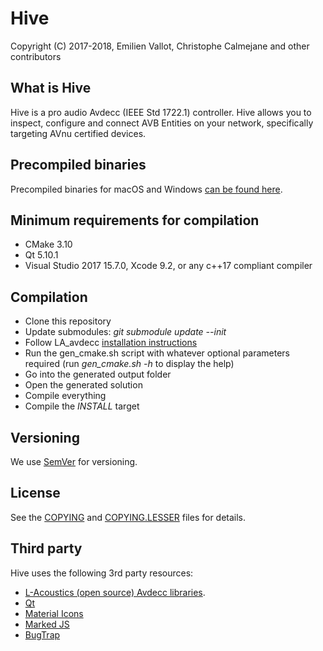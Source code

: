 # Hive

Copyright (C) 2017-2018, Emilien Vallot, Christophe Calmejane and other contributors

## What is Hive

Hive is a pro audio Avdecc (IEEE Std 1722.1) controller. Hive allows you to inspect, configure and connect AVB Entities on your network, specifically targeting AVnu certified devices.

## Precompiled binaries

Precompiled binaries for macOS and Windows [can be found here](http://www.kikisoft.com/Hive).

## Minimum requirements for compilation

- CMake 3.10
- Qt 5.10.1
- Visual Studio 2017 15.7.0, Xcode 9.2, or any c++17 compliant compiler

## Compilation

- Clone this repository
- Update submodules: *git submodule update --init*
- Follow LA_avdecc [installation instructions](https://github.com/L-Acoustics/avdecc/blob/master/README.md)
- Run the gen_cmake.sh script with whatever optional parameters required (run *gen_cmake.sh -h* to display the help)
- Go into the generated output folder
- Open the generated solution
- Compile everything
- Compile the *INSTALL* target

## Versioning

We use [SemVer](http://semver.org/) for versioning.

## License

See the [COPYING](COPYING) and [COPYING.LESSER](COPYING.LESSER) files for details.

## Third party

Hive uses the following 3rd party resources:
- [L-Acoustics (open source) Avdecc libraries](https://github.com/L-Acoustics/avdecc).
- [Qt](https://www.qt.io)
- [Material Icons](https://material.io/icons/)
- [Marked JS](https://github.com/markedjs/marked)
- [BugTrap](https://github.com/bchavez/BugTrap)
